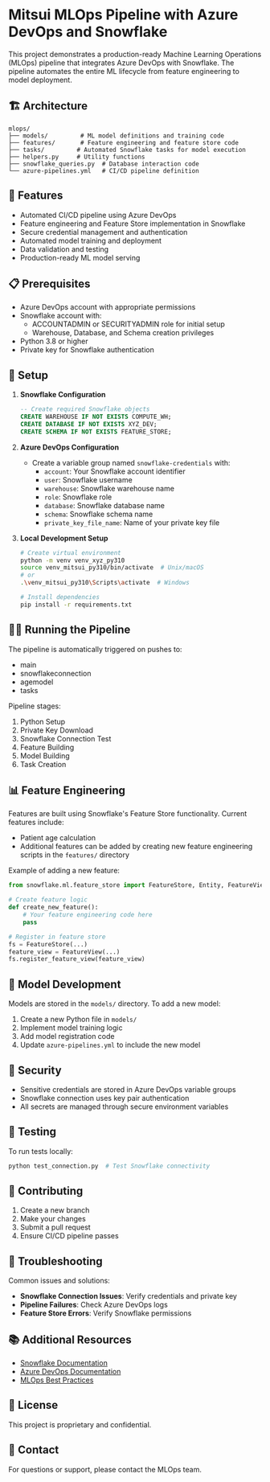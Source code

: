 # Mitsui MLOps Pipeline with Azure DevOps and Snowflake

This project demonstrates a production-ready Machine Learning Operations (MLOps) pipeline that integrates Azure DevOps with Snowflake. The pipeline automates the entire ML lifecycle from feature engineering to model deployment.

## 🏗️ Architecture

```
mlops/
├── models/         # ML model definitions and training code
├── features/       # Feature engineering and feature store code
├── tasks/         # Automated Snowflake tasks for model execution
├── helpers.py     # Utility functions
├── snowflake_queries.py  # Database interaction code
└── azure-pipelines.yml   # CI/CD pipeline definition
```

## 🚀 Features

- Automated CI/CD pipeline using Azure DevOps
- Feature engineering and Feature Store implementation in Snowflake
- Secure credential management and authentication
- Automated model training and deployment
- Data validation and testing
- Production-ready ML model serving

## 📋 Prerequisites

- Azure DevOps account with appropriate permissions
- Snowflake account with:
  - ACCOUNTADMIN or SECURITYADMIN role for initial setup
  - Warehouse, Database, and Schema creation privileges
- Python 3.8 or higher
- Private key for Snowflake authentication

## 🔧 Setup

1. **Snowflake Configuration**
   ```sql
   -- Create required Snowflake objects
   CREATE WAREHOUSE IF NOT EXISTS COMPUTE_WH;
   CREATE DATABASE IF NOT EXISTS XYZ_DEV;
   CREATE SCHEMA IF NOT EXISTS FEATURE_STORE;
   ```

2. **Azure DevOps Configuration**
   - Create a variable group named `snowflake-credentials` with:
     - `account`: Your Snowflake account identifier
     - `user`: Snowflake username
     - `warehouse`: Snowflake warehouse name
     - `role`: Snowflake role
     - `database`: Snowflake database name
     - `schema`: Snowflake schema name
     - `private_key_file_name`: Name of your private key file

3. **Local Development Setup**
   ```bash
   # Create virtual environment
   python -m venv venv_xyz_py310
   source venv_mitsui_py310/bin/activate  # Unix/macOS
   # or
   .\venv_mitsui_py310\Scripts\activate  # Windows

   # Install dependencies
   pip install -r requirements.txt
   ```

## 🏃‍♂️ Running the Pipeline

The pipeline is automatically triggered on pushes to:
- main
- snowflakeconnection
- agemodel
- tasks

Pipeline stages:
1. Python Setup
2. Private Key Download
3. Snowflake Connection Test
4. Feature Building
5. Model Building
6. Task Creation

## 📊 Feature Engineering

Features are built using Snowflake's Feature Store functionality. Current features include:
- Patient age calculation
- Additional features can be added by creating new feature engineering scripts in the `features/` directory

Example of adding a new feature:
```python
from snowflake.ml.feature_store import FeatureStore, Entity, FeatureView

# Create feature logic
def create_new_feature():
    # Your feature engineering code here
    pass

# Register in feature store
fs = FeatureStore(...)
feature_view = FeatureView(...)
fs.register_feature_view(feature_view)
```

## 🤖 Model Development

Models are stored in the `models/` directory. To add a new model:
1. Create a new Python file in `models/`
2. Implement model training logic
3. Add model registration code
4. Update `azure-pipelines.yml` to include the new model

## 🔐 Security

- Sensitive credentials are stored in Azure DevOps variable groups
- Snowflake connection uses key pair authentication
- All secrets are managed through secure environment variables

## 🧪 Testing

To run tests locally:
```bash
python test_connection.py  # Test Snowflake connectivity
```

## 📝 Contributing

1. Create a new branch
2. Make your changes
3. Submit a pull request
4. Ensure CI/CD pipeline passes

## 🚨 Troubleshooting

Common issues and solutions:
- **Snowflake Connection Issues**: Verify credentials and private key
- **Pipeline Failures**: Check Azure DevOps logs
- **Feature Store Errors**: Verify Snowflake permissions

## 📚 Additional Resources

- [Snowflake Documentation](https://docs.snowflake.com/)
- [Azure DevOps Documentation](https://docs.microsoft.com/en-us/azure/devops/)
- [MLOps Best Practices](https://docs.microsoft.com/en-us/azure/machine-learning/concept-model-management-and-deployment)

## 📄 License

This project is proprietary and confidential.

## 👥 Contact

For questions or support, please contact the MLOps team. 
